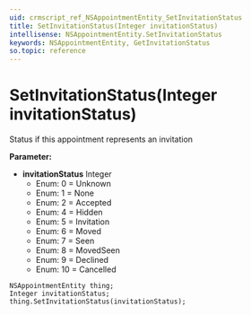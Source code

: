```yaml
---
uid: crmscript_ref_NSAppointmentEntity_SetInvitationStatus
title: SetInvitationStatus(Integer invitationStatus)
intellisense: NSAppointmentEntity.SetInvitationStatus
keywords: NSAppointmentEntity, GetInvitationStatus
so.topic: reference
---
```


# SetInvitationStatus(Integer invitationStatus)

Status if this appointment represents an invitation

**Parameter:** 
 - **invitationStatus** Integer
     - Enum: 0 = Unknown 
     - Enum: 1 = None 
     - Enum: 2 = Accepted 
     - Enum: 4 = Hidden 
     - Enum: 5 = Invitation 
     - Enum: 6 = Moved 
     - Enum: 7 = Seen 
     - Enum: 8 = MovedSeen 
     - Enum: 9 = Declined 
     - Enum: 10 = Cancelled 

```crmscript
NSAppointmentEntity thing;
Integer invitationStatus;
thing.SetInvitationStatus(invitationStatus);
```

